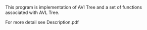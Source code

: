 This program is implementation of AVl Tree and a set of functions associated with AVL Tree.

For more detail see Description.pdf
